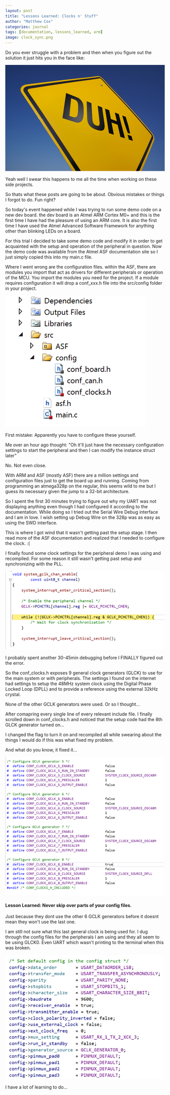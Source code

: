 ```yaml
---
layout: post
title: "Lessons Learned: Clocks n' Stuff"
author: "Matthew Cox"
categories: journal
tags: [documentation, lessons_learned, arm]
image: clock_sync.png
---
```


Do you ever struggle with a problem and then when you figure out the solution it just hits you in the face like:

![duh](/assets/img/duh.jpg)

Yeah well I swear this happens to me all the time when working on these side projects.

So thats what these posts are going to be about. Obvious mistakes or things I forgot to do. Fun right?

So today's event happened while I was trying to run some demo code on a new dev board. the dev board is an Atmel ARM Cortex M0+ and this is the first time I have had the pleasure of using an ARM core. It is also the first time I have used the Atmel Advanced Software Framework for anything other than blinking LEDs on a board.

For this trial I decided to take some demo code and modify it in order to get acquainted with the setup and operation of the peripheral in question. Now the demo code was available from the Atmel ASF documentation site so I just simply copied this into my main.c file. 

Where I went wrong are the configuration files. within the ASF, there are modules you import that act as drivers for different peripherals or operation of the MCU. You import the modules you need for the project. If a module requires configuration it will drop a conf_xxx.h file into the src/config folder in your project.

![config_files](/assets/img/config_files.png)

First mistake: Apparently you have to configure these yourself. 

Me over an hour ago thought: "Oh it'll just have the necessary configuration settings to start the peripheral and then I can modify the instance struct later" 

No. Not even close. 

With ARM and ASF (mostly ASF) there are a million settings and configuration files just to get the board up and running. Coming from programming an atmega328p on the regular, this seems wild to me but I guess its necessary given the jump to a 32-bit architecture.

So I spent the first 30 minutes trying to figure out why my UART was not displaying anything even though I had configured it according to the documentation. While doing so I tried out the Serial Wire Debug interface and I am in love. I wish setting up Debug Wire on the 328p was as easy as using the SWD interface.

This is where I got wind that it wasn't getting past the setup stage. I then read more of the ASF documentation and realized that I needed to configure the clock. :(

I finally found some clock settings for the peripheral demo I was using and recompiled. For some reason it still wasn't getting past setup and synchronizing with the PLL.

![clock_sync](/assets/img/clock_sync.png)

I probably spent another 30-45min debugging before I FINALLY figured out the error.

So the conf_clocks.h exposes 9 general clock generators (GLCK) to use for the main system or with peripherals. The settings I found on the internet had settings to setup the 48MHz system clock using the Digital Phase Locked Loop (DPLL) and to provide a reference using the external 32kHz crystal.

None of the other GCLK generators were used. Or so I thought...

After comapring every single line of every relevant include file. I finally scrolled down in conf_clocks.h and noticed that the setup code had the 8th GLCK generator turned on...

I changed the flag to turn it on and recompiled all while swearing about the things I would do if this was what fixed my problem.

And what do you know, it fixed it...

![missing_clock](/assets/img/missingclock.png)

#### Lesson Learned: Never skip over parts of your config files.

Just because they dont use the other 6 GCLK generators before it doesnt mean they won't use the last one.

I am still not sure what this last general clock is being used for. I dug through the config files for the peripherals I am using and they all seem to be using GLCK0. Even UART which wasn't printing to the terminal when this was broken.

![usart_config](/assets/img/usart_config_defaults.png)

I have a lot of learning to do...


